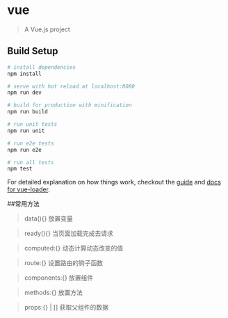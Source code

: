 # vue

> A Vue.js project

## Build Setup

``` bash
# install dependencies
npm install

# serve with hot reload at localhost:8080
npm run dev

# build for production with minification
npm run build

# run unit tests
npm run unit

# run e2e tests
npm run e2e

# run all tests
npm test
```

For detailed explanation on how things work, checkout the [guide](http://vuejs-templates.github.io/webpack/) and [docs for vue-loader](http://vuejs.github.io/vue-loader).


##常用方法

> data(){} 放置变量

> ready(){} 当页面加载完成去请求

> computed:{} 动态计算动态改变的值

> route:{} 设置路由的钩子函数

> components:{} 放置组件

> methods:{} 放置方法

> props:{} | [] 获取父组件的数据
